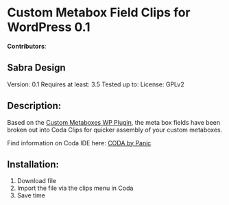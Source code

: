 # Custom Metabox Field Clips for WordPress 0.1

**Contributors**:

## Sabra Design

Version: 0.1 Requires at least: 3.5
Tested up to:
License: GPLv2

## Description:

Based on the [Custom Metaboxes WP Plugin](https://github.com/WebDevStudios/Custom-Metaboxes-and-Fields-for-WordPress), the meta box fields have been broken out into Coda Clips for quicker assembly of your custom metaboxes.

Find information on Coda IDE here: [CODA by Panic](https://panic.com/coda/)

## Installation: 

1. Download file
1. Import the file via the clips menu in Coda
1. Save time

